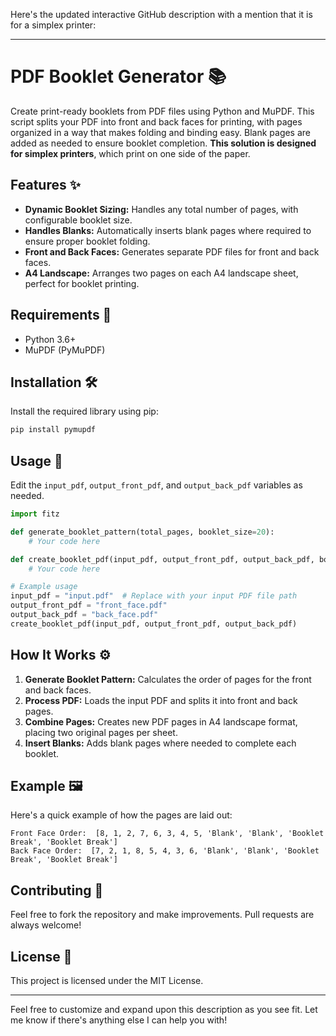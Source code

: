 Here's the updated interactive GitHub description with a mention that it is for a simplex printer:

---

# PDF Booklet Generator 📚

Create print-ready booklets from PDF files using Python and MuPDF. This script splits your PDF into front and back faces for printing, with pages organized in a way that makes folding and binding easy. Blank pages are added as needed to ensure booklet completion. **This solution is designed for simplex printers**, which print on one side of the paper.

## Features ✨
- **Dynamic Booklet Sizing:** Handles any total number of pages, with configurable booklet size.
- **Handles Blanks:** Automatically inserts blank pages where required to ensure proper booklet folding.
- **Front and Back Faces:** Generates separate PDF files for front and back faces.
- **A4 Landscape:** Arranges two pages on each A4 landscape sheet, perfect for booklet printing.

## Requirements 🚀
- Python 3.6+
- MuPDF (PyMuPDF)

## Installation 🛠️
Install the required library using pip:
```bash
pip install pymupdf
```

## Usage 📄
Edit the `input_pdf`, `output_front_pdf`, and `output_back_pdf` variables as needed.

```python
import fitz

def generate_booklet_pattern(total_pages, booklet_size=20):
    # Your code here

def create_booklet_pdf(input_pdf, output_front_pdf, output_back_pdf, booklet_size=20):
    # Your code here

# Example usage
input_pdf = "input.pdf"  # Replace with your input PDF file path
output_front_pdf = "front_face.pdf"
output_back_pdf = "back_face.pdf"
create_booklet_pdf(input_pdf, output_front_pdf, output_back_pdf)
```

## How It Works ⚙️
1. **Generate Booklet Pattern:** Calculates the order of pages for the front and back faces.
2. **Process PDF:** Loads the input PDF and splits it into front and back pages.
3. **Combine Pages:** Creates new PDF pages in A4 landscape format, placing two original pages per sheet.
4. **Insert Blanks:** Adds blank pages where needed to complete each booklet.

## Example 🖼️
Here's a quick example of how the pages are laid out:

```
Front Face Order:  [8, 1, 2, 7, 6, 3, 4, 5, 'Blank', 'Blank', 'Booklet Break', 'Booklet Break']
Back Face Order:  [7, 2, 1, 8, 5, 4, 3, 6, 'Blank', 'Blank', 'Booklet Break', 'Booklet Break']
```

## Contributing 🌟
Feel free to fork the repository and make improvements. Pull requests are always welcome!

## License 📄
This project is licensed under the MIT License.

---

Feel free to customize and expand upon this description as you see fit. Let me know if there's anything else I can help you with!
